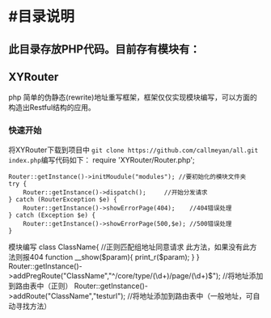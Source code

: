 #目录说明
====================================
此目录存放PHP代码。目前存有模块有：
------------------------------------
## XYRouter
php 简单的伪静态(rewrite)地址重写框架，框架仅仅实现模块编写，可以方面的构造出Restful结构的应用。
### 快速开始
将XYRouter下载到项目中
``git clone https://github.com/callmeyan/all.git`` 
``index.php``编写代码如下：
	require 'XYRouter/Router.php'; 

	Router::getInstance()->initMoudule("modules"); //要初始化的模块文件夹
	try {
		Router::getInstance()->dispatch();     //开始分发请求
	} catch (RouterException $e) {
		Router::getInstance()->showErrorPage(404);    //404错误处理
	} catch (Exception $e) {	
		Router::getInstance()->showErrorPage(500,$e); //500错误处理
	}
模块编写
	class ClassName{
		//正则匹配组地址同意请求 此方法，如果没有此方法则报404
		function __show($param){
			print_r($param);
		}
	}
	Router::getInstance()->addPregRoute("ClassName","^/core/type/(\d+)/page/(\d+)$");   //将地址添加到路由表中（正则）
	Router::getInstance()->addRoute("ClassName","testurl");   //将地址添加到路由表中（一般地址，可自动寻找方法）